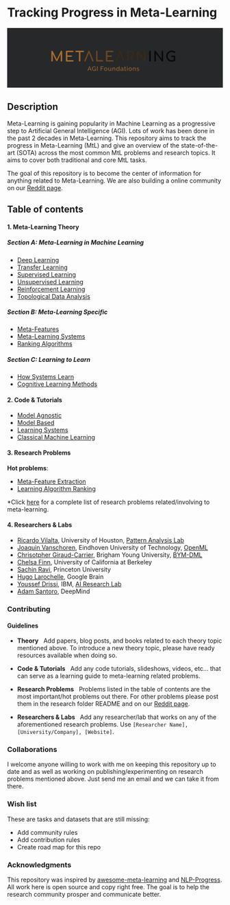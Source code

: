 # Tracking Progress in Meta-Learning

![Metaleanring](./resources/img/logo.png)

## Description


Meta-Learning is gaining popularity in Machine Learning as a progressive step to Artificial General Intelligence (AGI). Lots of work has been done in the past 2 decades in Meta-Learning. This repository aims to track the progress in Meta-Learning (MtL) and give an overview of the state-of-the-art (SOTA) across the most common MtL problems and research topics. It aims to cover both traditional and core MtL tasks.

The goal of this repository is to become the center of information for anything related to Meta-Learning. We are also building a online community on our [Reddit page](https://www.reddit.com/r/MetaLearningML/).


## Table of contents

#### 1. Meta-Learning Theory

##### Section A: Meta-Learning in Machine Learning 

- [Deep Learning](./theory/sectionA/README.md)
- [Transfer Learning](./theory/sectionA/README.md)
- [Supervised Learning](./theory/sectionA/README.md)
- [Unsupervised Learning](./theory/sectionA/README.md)
- [Reinforcement Learning](./theory/sectionA/README.md)
- [Topological Data Analysis](./theory/sectionA/README.md)

##### Section B: Meta-Learning Specific

- [Meta-Features](./theory/sectionB/README.md)
- [Meta-Learning Systems](./theory/sectionB/README.md)
- [Ranking Algorithms](./theory/sectionB/README.md)

##### Section C: Learning to Learn 

- [How Systems Learn](./theory/sectionC/README.md)
- [Cognitive Learning Methods](./theory/sectionC/README.md)

#### 2. Code & Tutorials

<!--- Model Agnostic Meta-Learning
	- [Paper]()
	- [Code]()
- Reptile
	- [Paper]()
	- [Code]()
- Meta-SGD
	- [Paper]()
	- [Code]()-->

- [Model Agnostic](./algorithms/README.md)
- [Model Based](./algorithms/README.md)
- [Learning Systems](./algorithms/README.md)
- [Classical Machine Learning](./algorithms/README.md)

#### 3. Research Problems

**Hot problems**:

- [Meta-Feature Extraction](./research/README.md)
- [Learning Algorithm Ranking](./research/README.md)

*Click [here]() for a complete list of research problems related/involving to meta-learning.


#### 4. Researchers & Labs

* [Ricardo Vilalta](), University of Houston, [Pattern Analysis Lab]()
* [Joaquin Vanschoren](), Eindhoven University of Technology, [OpenML](openml.org)
* [Chrisotpher Giraud-Carrier](), Brigham Young University, [BYM-DML]()
* [Chelsa Finn](http://people.eecs.berkeley.edu/~cbfinn/), University of California at Berkeley
* [Sachin Ravi](http://www.cs.princeton.edu/~sachinr/), Princeton University
* [Hugo Larochelle](https://ai.google/research/people/105144), Google Brain
* [Youssef Drissi](), IBM, [AI Research Lab]()
* [Adam Santoro](https://scholar.google.com/citations?hl=en&user=evIkDWoAAAAJ&view_op=list_works&sortby=pubdate), DeepMind

### Contributing

#### Guidelines

- **Theory** &nbsp; Add papers, blog posts, and books related to each theory topic mentioned above. To introduce a new theory topic, please have ready resources available when doing so.

- **Code & Tutorials** &nbsp; Add any code tutorials, slideshows, videos, etc... that can serve as a learning guide to meta-learning related problems.

- **Research Problems** &nbsp; Problems listed in the table of contents are the most important/hot problems out there. For other problems please post them in the research folder README and on our [Reddit page](https://www.reddit.com/r/MetaLearningML/).

- **Researchers & Labs** &nbsp; Add any researcher/lab that works on any of the aforementioned research problems. Use `[Researcher Name], [University/Company], [Website]`.

### Collaborations

I welcome anyone willing to work with me on keeping this repository up to date and as well as working on publishing/experimenting on research problems mentioned above. Just send me an email and we can take it from there.

### Wish list

These are tasks and datasets that are still missing:

- Add community rules
- Add contribution rules
- Create road map for this repo		

### Acknowledgments

This repository was inspired by [awesome-meta-learning](https://github.com/dragen1860/awesome-meta-learning) and [NLP-Progress](https://github.com/sebastianruder/NLP-progress/blob/master/README.md). All work here is open source and copy right free. The goal is to help the research community prosper and communicate better.